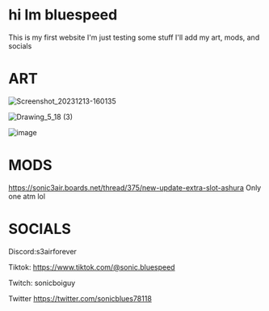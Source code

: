 # hi Im bluespeed
This is my first website I'm just testing some stuff
 I'll add my art, mods, and socials
 
 # ART

![Screenshot_20231213-160135](https://github.com/sonic-blue-speed/sonic-blue-speed.github.io/assets/130621110/ef643524-923a-44af-9982-da31c00f4a3d)

![Drawing_5_18 (3)](https://github.com/sonic-blue-speed/sonic-blue-speed.github.io/assets/130621110/eb9eb78c-4497-46a3-a0e1-d852df505e24)

![image](https://github.com/sonic-blue-speed/sonic-blue-speed.github.io/assets/130621110/6571e22b-156c-44b3-b37c-a44876883038)

# MODS
https://sonic3air.boards.net/thread/375/new-update-extra-slot-ashura
Only one atm  lol

# SOCIALS
  
 
  Discord:s3airforever
  
  
  
  Tiktok: https://www.tiktok.com/@sonic.bluespeed
  
  
  
  Twitch: sonicboiguy
  
  
  
  Twitter https://twitter.com/sonicblues78118



